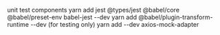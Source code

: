 unit test components
yarn add jest @types/jest @babel/core @babel/preset-env babel-jest --dev
yarn add @babel/plugin-transform-runtime --dev (for testing only)
yarn add --dev axios-mock-adapter
